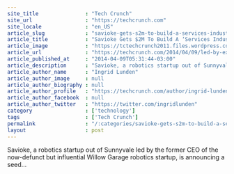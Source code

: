 ```yaml
---
site_title               : "Tech Crunch"
site_url                 : "https://techcrunch.com"
site_locale              : "en_US"
article_slug             : "savioke-gets-s2m-to-build-a-services-industry-robot"
article_title            : "Savioke Gets $2M To Build A ‘Services Industry’ Robot"
article_image            : "https://tctechcrunch2011.files.wordpress.com/2014/04/saviokeportraits-137.jpg?w=750&h=400&crop=1"
article_url              : "https://techcrunch.com/2014/04/09/led-by-ex-ceo-of-willow-garage-savioke-gets-2m-from-ame-google-ventures-to-build-a-service-robot/"
article_published_at     : "2014-04-09T05:31:44-03:00"
article_description      : "Savioke, a robotics startup out of Sunnyvale led by the former CEO of the now-defunct but influential Willow Garage robotics startup, is announcing a seed..."
article_author_name      : "Ingrid Lunden"
article_author_image     : null
article_author_biography : null
article_author_profile   : "https://techcrunch.com/author/ingrid-lunden/"
article_author_facebook  : null
article_author_twitter   : "https://twitter.com/ingridlunden"
category                 : ['technology']
tags                     : ['Tech Crunch']
permalink                : "/:categories/savioke-gets-s2m-to-build-a-services-industry-robot/"
layout                   : post
---
```


Savioke, a robotics startup out of Sunnyvale led by the former CEO of the now-defunct but influential Willow Garage robotics startup, is announcing a seed...
